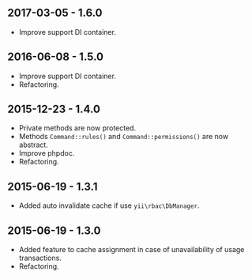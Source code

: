 2017-03-05 - 1.6.0
------------------
* Improve support DI container.

2016-06-08 - 1.5.0
------------------
* Improve support DI container.
* Refactoring.

2015-12-23 - 1.4.0
------------------
* Private methods are now protected.
* Methods `Command::rules()` and `Command::permissions()` are now abstract.
* Improve phpdoc.
* Refactoring.

2015-06-19 - 1.3.1
------------------
* Added auto invalidate cache if use `yii\rbac\DbManager`.

2015-06-19 - 1.3.0
------------------
* Added feature to cache assignment in case of unavailability of usage transactions.
* Refactoring.
